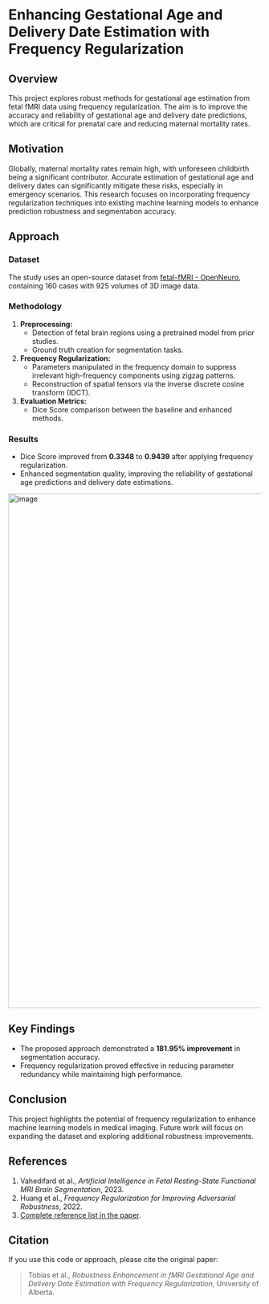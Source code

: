 # Enhancing Gestational Age and Delivery Date Estimation with Frequency Regularization

## Overview

This project explores robust methods for gestational age estimation from fetal fMRI data using frequency regularization. The aim is to improve the accuracy and reliability of gestational age and delivery date predictions, which are critical for prenatal care and reducing maternal mortality rates.

## Motivation

Globally, maternal mortality rates remain high, with unforeseen childbirth being a significant contributor. Accurate estimation of gestational age and delivery dates can significantly mitigate these risks, especially in emergency scenarios. This research focuses on incorporating frequency regularization techniques into existing machine learning models to enhance prediction robustness and segmentation accuracy.

## Approach

### Dataset
The study uses an open-source dataset from [fetal-fMRI - OpenNeuro](https://openneuro.org/), containing 160 cases with 925 volumes of 3D image data.

### Methodology
1. **Preprocessing:** 
   - Detection of fetal brain regions using a pretrained model from prior studies.
   - Ground truth creation for segmentation tasks.
2. **Frequency Regularization:**
   - Parameters manipulated in the frequency domain to suppress irrelevant high-frequency components using zigzag patterns.
   - Reconstruction of spatial tensors via the inverse discrete cosine transform (IDCT).
3. **Evaluation Metrics:**
   - Dice Score comparison between the baseline and enhanced methods.

### Results
- Dice Score improved from **0.3348** to **0.9439** after applying frequency regularization.
- Enhanced segmentation quality, improving the reliability of gestational age predictions and delivery date estimations.

<img width="1022" alt="image" src="https://github.com/user-attachments/assets/a38367e1-36a6-4262-9dfa-30889fe190b6" />


## Key Findings
- The proposed approach demonstrated a **181.95% improvement** in segmentation accuracy.
- Frequency regularization proved effective in reducing parameter redundancy while maintaining high performance.

## Conclusion
This project highlights the potential of frequency regularization to enhance machine learning models in medical imaging. Future work will focus on expanding the dataset and exploring additional robustness improvements.

## References
1. Vahedifard et al., *Artificial Intelligence in Fetal Resting-State Functional MRI Brain Segmentation*, 2023.
2. Huang et al., *Frequency Regularization for Improving Adversarial Robustness*, 2022.
3. [Complete reference list in the paper](#).

## Citation
If you use this code or approach, please cite the original paper:
> Tobias et al., *Robustness Enhancement in fMRI Gestational Age and Delivery Date Estimation with Frequency Regularization*, University of Alberta.
